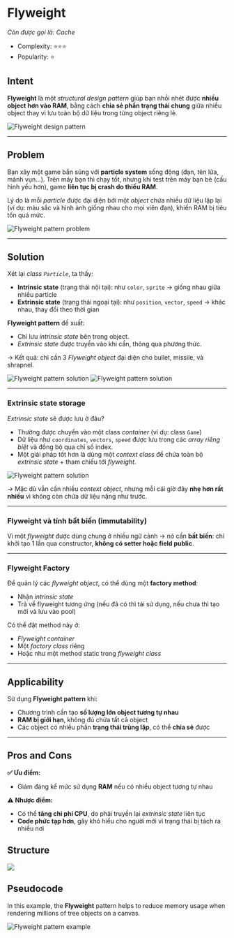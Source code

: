 # **Flyweight**
*Còn được gọi là: Cache*

- Complexity: ⭐⭐⭐
- Popularity: ⭐

## **Intent**

**Flyweight** là một *structural design pattern* giúp bạn nhồi nhét được **nhiều object hơn vào RAM**, bằng cách **chia sẻ phần trạng thái chung** giữa nhiều object thay vì lưu toàn bộ dữ liệu trong từng object riêng lẻ.

![Flyweight design pattern](https://refactoring.guru/images/patterns/content/flyweight/flyweight.png)

---

## **Problem**

Bạn xây một game bắn súng với **particle system** sống động (đạn, tên lửa, mảnh vụn...). Trên máy bạn thì chạy tốt, nhưng khi test trên máy bạn bè (cấu hình yếu hơn), game **liên tục bị crash do thiếu RAM**.

Lý do là mỗi *particle* được đại diện bởi một *object* chứa nhiều dữ liệu lặp lại (ví dụ: màu sắc và hình ảnh giống nhau cho mọi viên đạn), khiến RAM bị tiêu tốn quá mức.

![Flyweight pattern problem](https://refactoring.guru/images/patterns/diagrams/flyweight/problem-en.png)

---

## **Solution**

Xét lại *class `Particle`*, ta thấy:

* **Intrinsic state** (trạng thái nội tại): như `color`, `sprite` → giống nhau giữa nhiều particle
* **Extrinsic state** (trạng thái ngoại tại): như `position`, `vector`, `speed` → khác nhau, thay đổi theo thời gian

**Flyweight pattern** đề xuất:

* Chỉ lưu *intrinsic state* bên trong object.
* *Extrinsic state* được truyền vào khi cần, thông qua phương thức.

→ Kết quả: chỉ cần 3 *Flyweight object* đại diện cho bullet, missile, và shrapnel.

![Flyweight pattern solution](https://refactoring.guru/images/patterns/diagrams/flyweight/solution1-en.png)
![Flyweight pattern solution](https://refactoring.guru/images/patterns/diagrams/flyweight/solution3-en.png)

---

### **Extrinsic state storage**

*Extrinsic state* sẽ được lưu ở đâu?

* Thường được chuyển vào một class *container* (ví dụ: class `Game`)
* Dữ liệu như `coordinates`, `vectors`, `speed` được lưu trong các *array riêng biệt* và đồng bộ qua chỉ số index.
* Một giải pháp tốt hơn là dùng một *context class* để chứa toàn bộ *extrinsic state* + tham chiếu tới *flyweight*.

![Flyweight pattern solution](https://refactoring.guru/images/patterns/diagrams/flyweight/solution2-en.png)

→ Mặc dù vẫn cần nhiều *context object*, nhưng mỗi cái giờ đây **nhẹ hơn rất nhiều** vì không còn chứa dữ liệu nặng như trước.

---

### **Flyweight và tính bất biến (immutability)**

Vì một *flyweight* được dùng chung ở nhiều ngữ cảnh → nó cần **bất biến**: chỉ khởi tạo 1 lần qua constructor, **không có setter hoặc field public**.

---

### **Flyweight Factory**

Để quản lý các *flyweight object*, có thể dùng một **factory method**:

* Nhận *intrinsic state*
* Trả về flyweight tương ứng (nếu đã có thì tái sử dụng, nếu chưa thì tạo mới và lưu vào pool)

Có thể đặt method này ở:

* *Flyweight container*
* Một *factory class* riêng
* Hoặc như một method static trong *flyweight class*

---

## **Applicability**

Sử dụng **Flyweight pattern** khi:

* Chương trình cần tạo **số lượng lớn object tương tự nhau**
* **RAM bị giới hạn**, không đủ chứa tất cả object
* Các object có nhiều phần **trạng thái trùng lặp**, có thể **chia sẻ** được

---

## **Pros and Cons**

**✅ Ưu điểm:**

* Giảm đáng kể mức sử dụng **RAM** nếu có nhiều object tương tự nhau

**⚠️ Nhược điểm:**

* Có thể **tăng chi phí CPU**, do phải truyền lại *extrinsic state* liên tục
* **Code phức tạp hơn**, gây khó hiểu cho người mới vì trạng thái bị tách ra nhiều nơi

## **Structure**

![](https://refactoring.guru/images/patterns/diagrams/flyweight/structure-1.5x.png)

## **Pseudocode**

In this example, the **Flyweight** pattern helps to reduce memory usage when rendering millions of tree objects on a canvas.

![Flyweight pattern example](https://refactoring.guru/images/patterns/diagrams/flyweight/example.png)
